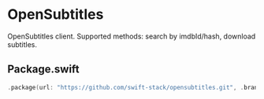 # OpenSubtitles

OpenSubtitles client. Supported methods: search by imdbId/hash, download subtitles.

## Package.swift

```swift
.package(url: "https://github.com/swift-stack/opensubtitles.git", .branch("fiber"))
```
